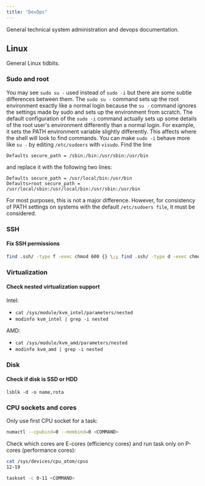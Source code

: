 ```yaml
---
title: "DevOps"
---
```


General technical system administration and devops documentation.

## Linux

General Linux tidbits.

### Sudo and root

You may see `sudo su -` used instead of `sudo -i` but there are some subtle differences between them.
The `sudo su -` command sets up the root environment exactly like a normal login because the `su -` command ignores the settings made by sudo and sets up the environment from scratch.
The default configuration of the `sudo -i` command actually sets up some details of the root user's environment differently than a normal login.
For example, it sets the PATH environment variable slightly differently. This affects where the shell will look to find commands.
You can make `sudo -i` behave more like `su -` by editing `/etc/sudoers` with `visudo`. Find the line

```
Defaults secure_path = /sbin:/bin:/usr/sbin:/usr/bin
```

and replace it with the following two lines:

```
Defaults secure_path = /usr/local/bin:/usr/bin
Defaults>root secure_path = /usr/local/sbin:/usr/local/bin:/usr/sbin:/usr/bin
```

For most purposes, this is not a major difference. However, for consistency of PATH settings on systems with the default `/etc/sudoers file`, it must be considered.

### SSH

#### Fix SSH permissions

```bash
find .ssh/ -type f -exec chmod 600 {} \;; find .ssh/ -type d -exec chmod 700 {} \;; find .ssh/ -type f -name "*.pub" -exec chmod 644 {} \;
```

### Virtualization

#### Check nested virtualization support

Intel: 

- `cat /sys/module/kvm_intel/parameters/nested`
- `modinfo kvm_intel | grep -i nested`

AMD: 

- `cat /sys/module/kvm_amd/parameters/nested`
- `modinfo kvm_amd | grep -i nested` 

### Disk

#### Check if disk is SSD or HDD

```
lsblk -d -o name,rota
```

### CPU sockets and cores

Only use first CPU socket for a task:

```bash
numactl --cpubind=0 --membind=0 <COMMAND>
```

Check which cores are E-cores (efficiency cores) and run task only on P-cores (performance cores):

```bash
cat /sys/devices/cpu_atom/cpus
12-19

taskset -c 0-11 <COMMAND>
```
